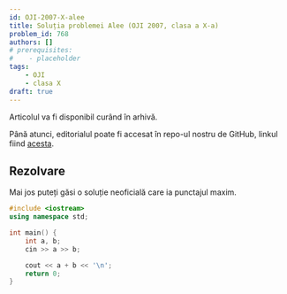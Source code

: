 ```yaml
---
id: OJI-2007-X-alee
title: Soluția problemei Alee (OJI 2007, clasa a X-a)
problem_id: 768
authors: []
# prerequisites:
#    - placeholder
tags:
    - OJI
    - clasa X
draft: true
---
```


Articolul va fi disponibil curând în arhivă.

Până atunci, editorialul poate fi accesat în repo-ul nostru de GitHub, linkul fiind [acesta](https://github.com/roalgo-discord/Romanian-Olympiad-Solutions/blob/main/OJI%20(regional%20olympiad)/2007/10/alee.pdf).

## Rezolvare

Mai jos puteți găsi o soluție neoficială care ia punctajul maxim.

```cpp
#include <iostream>
using namespace std;

int main() {
    int a, b;
    cin >> a >> b;

    cout << a + b << '\n';
    return 0;
}
```
